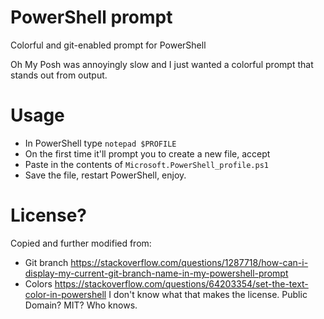 # PowerShell prompt
Colorful and git-enabled prompt for PowerShell

Oh My Posh was annoyingly slow and I just wanted a colorful prompt that stands out from output.

# Usage 
* In PowerShell type `notepad $PROFILE`
* On the first time it'll prompt you to create a new file, accept
* Paste in the contents of `Microsoft.PowerShell_profile.ps1`
* Save the file, restart PowerShell, enjoy.

# License?
Copied and further modified from:
* Git branch https://stackoverflow.com/questions/1287718/how-can-i-display-my-current-git-branch-name-in-my-powershell-prompt
* Colors https://stackoverflow.com/questions/64203354/set-the-text-color-in-powershell
I don't know what that makes the license. Public Domain? MIT? Who knows.
